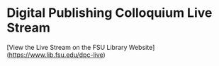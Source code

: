 # Digital Publishing Colloquium Live Stream 

[View the Live Stream on the FSU Library Website] (https://www.lib.fsu.edu/dpc-live)
